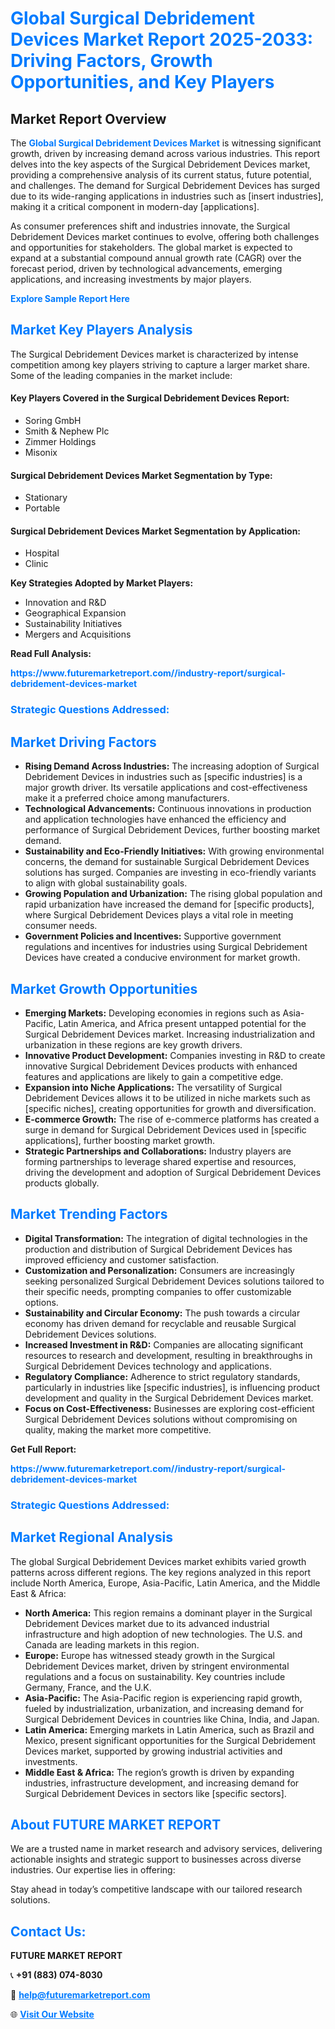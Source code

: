 <h1 style="color: #007BFF;">Global Surgical Debridement Devices Market Report 2025-2033: Driving Factors, Growth Opportunities, and Key Players</h1>

<section id="overview">
<h2>Market Report Overview</h2>
<p>The <a href="https://www.futuremarketreport.com//industry-report/surgical-debridement-devices-market" style="color: #007BFF; text-decoration: none;"><strong>Global Surgical Debridement Devices Market</strong></a> is witnessing significant growth, driven by increasing demand across various industries. This report delves into the key aspects of the Surgical Debridement Devices market, providing a comprehensive analysis of its current status, future potential, and challenges. The demand for Surgical Debridement Devices has surged due to its wide-ranging applications in industries such as [insert industries], making it a critical component in modern-day [applications].</p>
<p>As consumer preferences shift and industries innovate, the Surgical Debridement Devices market continues to evolve, offering both challenges and opportunities for stakeholders. The global market is expected to expand at a substantial compound annual growth rate (CAGR) over the forecast period, driven by technological advancements, emerging applications, and increasing investments by major players.</p>
</section>

<section id="overview">
<p><a href="https://www.futuremarketreport.com//request-sample/reportId=64800" style="color: #007BFF; text-decoration: none;"><strong>Explore Sample Report Here</strong></a></p>
</section>

<section id="key-players">
<h2 style="color: #007BFF;">Market Key Players Analysis</h2>
<p>The Surgical Debridement Devices market is characterized by intense competition among key players striving to capture a larger market share. Some of the leading companies in the market include:</p>
<h4>Key Players Covered in the Surgical Debridement Devices Report:</h4>
<ul><li>Soring GmbH</li><li>Smith &amp; Nephew Plc</li><li>Zimmer Holdings</li><li>Misonix</li></ul>
<h4>Surgical Debridement Devices Market Segmentation by Type:</h4>
<ul><li>Stationary</li><li>Portable</li></ul>

<h4>Surgical Debridement Devices Market Segmentation by Application:</h4>
<ul><li>Hospital</li><li>Clinic</li></ul>
<p><strong>Key Strategies Adopted by Market Players:</strong></p>
<ul>
<li>Innovation and R&D</li>
<li>Geographical Expansion</li>
<li>Sustainability Initiatives</li>
<li>Mergers and Acquisitions</li>
</ul>
</section>

<section>
<p><strong>Read Full Analysis: </strong></p><a href="https://www.futuremarketreport.com//industry-report/surgical-debridement-devices-market" style="color: #007BFF; text-decoration: none;"><strong>https://www.futuremarketreport.com//industry-report/surgical-debridement-devices-market</strong></a>
<h3 style="color: #007BFF;">Strategic Questions Addressed:</h3>
</section>

<section id="driving-factors">
<h2 style="color: #007BFF;">Market Driving Factors</h2>
<ul>
<li><strong>Rising Demand Across Industries:</strong> The increasing adoption of Surgical Debridement Devices in industries such as [specific industries] is a major growth driver. Its versatile applications and cost-effectiveness make it a preferred choice among manufacturers.</li>
<li><strong>Technological Advancements:</strong> Continuous innovations in production and application technologies have enhanced the efficiency and performance of Surgical Debridement Devices, further boosting market demand.</li>
<li><strong>Sustainability and Eco-Friendly Initiatives:</strong> With growing environmental concerns, the demand for sustainable Surgical Debridement Devices solutions has surged. Companies are investing in eco-friendly variants to align with global sustainability goals.</li>
<li><strong>Growing Population and Urbanization:</strong> The rising global population and rapid urbanization have increased the demand for [specific products], where Surgical Debridement Devices plays a vital role in meeting consumer needs.</li>
<li><strong>Government Policies and Incentives:</strong> Supportive government regulations and incentives for industries using Surgical Debridement Devices have created a conducive environment for market growth.</li>
</ul>
</section>

<section id="growth-opportunities">
<h2 style="color: #007BFF;">Market Growth Opportunities</h2>
<ul>
<li><strong>Emerging Markets:</strong> Developing economies in regions such as Asia-Pacific, Latin America, and Africa present untapped potential for the Surgical Debridement Devices market. Increasing industrialization and urbanization in these regions are key growth drivers.</li>
<li><strong>Innovative Product Development:</strong> Companies investing in R&D to create innovative Surgical Debridement Devices products with enhanced features and applications are likely to gain a competitive edge.</li>
<li><strong>Expansion into Niche Applications:</strong> The versatility of Surgical Debridement Devices allows it to be utilized in niche markets such as [specific niches], creating opportunities for growth and diversification.</li>
<li><strong>E-commerce Growth:</strong> The rise of e-commerce platforms has created a surge in demand for Surgical Debridement Devices used in [specific applications], further boosting market growth.</li>
<li><strong>Strategic Partnerships and Collaborations:</strong> Industry players are forming partnerships to leverage shared expertise and resources, driving the development and adoption of Surgical Debridement Devices products globally.</li>
</ul>
</section>

<section id="trending-factors">
<h2 style="color: #007BFF;">Market Trending Factors</h2>
<ul>
<li><strong>Digital Transformation:</strong> The integration of digital technologies in the production and distribution of Surgical Debridement Devices has improved efficiency and customer satisfaction.</li>
<li><strong>Customization and Personalization:</strong> Consumers are increasingly seeking personalized Surgical Debridement Devices solutions tailored to their specific needs, prompting companies to offer customizable options.</li>
<li><strong>Sustainability and Circular Economy:</strong> The push towards a circular economy has driven demand for recyclable and reusable Surgical Debridement Devices solutions.</li>
<li><strong>Increased Investment in R&D:</strong> Companies are allocating significant resources to research and development, resulting in breakthroughs in Surgical Debridement Devices technology and applications.</li>
<li><strong>Regulatory Compliance:</strong> Adherence to strict regulatory standards, particularly in industries like [specific industries], is influencing product development and quality in the Surgical Debridement Devices market.</li>
<li><strong>Focus on Cost-Effectiveness:</strong> Businesses are exploring cost-efficient Surgical Debridement Devices solutions without compromising on quality, making the market more competitive.</li>
</ul>
</section>

<section>
<p><strong>Get Full Report: </strong></p><a href="https://www.futuremarketreport.com//industry-report/surgical-debridement-devices-market" style="color: #007BFF; text-decoration: none;"><strong>https://www.futuremarketreport.com//industry-report/surgical-debridement-devices-market</strong></a>
<h3 style="color: #007BFF;">Strategic Questions Addressed:</h3>
</section>


<section id="regional-analysis">
<h2 style="color: #007BFF;">Market Regional Analysis</h2>
<p>The global Surgical Debridement Devices market exhibits varied growth patterns across different regions. The key regions analyzed in this report include North America, Europe, Asia-Pacific, Latin America, and the Middle East & Africa:</p>
<ul>
<li><strong>North America:</strong> This region remains a dominant player in the Surgical Debridement Devices market due to its advanced industrial infrastructure and high adoption of new technologies. The U.S. and Canada are leading markets in this region.</li>
<li><strong>Europe:</strong> Europe has witnessed steady growth in the Surgical Debridement Devices market, driven by stringent environmental regulations and a focus on sustainability. Key countries include Germany, France, and the U.K.</li>
<li><strong>Asia-Pacific:</strong> The Asia-Pacific region is experiencing rapid growth, fueled by industrialization, urbanization, and increasing demand for Surgical Debridement Devices in countries like China, India, and Japan.</li>
<li><strong>Latin America:</strong> Emerging markets in Latin America, such as Brazil and Mexico, present significant opportunities for the Surgical Debridement Devices market, supported by growing industrial activities and investments.</li>
<li><strong>Middle East & Africa:</strong> The region’s growth is driven by expanding industries, infrastructure development, and increasing demand for Surgical Debridement Devices in sectors like [specific sectors].</li>
</ul>
</section>

<footer>
<h2 style="color: #007BFF;">About FUTURE MARKET REPORT</h2>
<p>We are a trusted name in market research and advisory services, delivering actionable insights and strategic support to businesses across diverse industries. Our expertise lies in offering:</p>

<p>Stay ahead in today’s competitive landscape with our tailored research solutions.</p>

<h2 style="color: #007BFF;">Contact Us:</h2>
<p><strong>FUTURE MARKET REPORT</strong></p>
<p>📞 <strong>+91 (883) 074-8030</strong></p>
<p>📧 <strong><a href="mailto:help@futuremarketreport.com" style="color: #007BFF;">help@futuremarketreport.com</a></strong></p>
<p>🌐 <strong><a href="https://www.futuremarketreport.com/" style="color: #007BFF;">Visit Our Website</a></strong></p>
</footer>